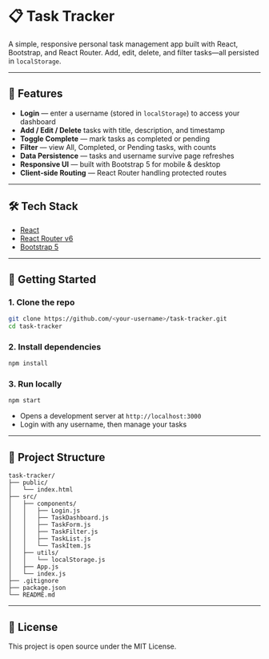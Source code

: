 # 📋 Task Tracker

A simple, responsive personal task management app built with React, Bootstrap, and React Router. Add, edit, delete, and filter tasks—all persisted in `localStorage`.

---

## 📖 Features

- **Login** — enter a username (stored in `localStorage`) to access your dashboard  
- **Add / Edit / Delete** tasks with title, description, and timestamp  
- **Toggle Complete** — mark tasks as completed or pending  
- **Filter** — view All, Completed, or Pending tasks, with counts  
- **Data Persistence** — tasks and username survive page refreshes  
- **Responsive UI** — built with Bootstrap 5 for mobile & desktop  
- **Client‑side Routing** — React Router handling protected routes

---

## 🛠️ Tech Stack

- [React](https://reactjs.org/)  
- [React Router v6](https://reactrouter.com/)  
- [Bootstrap 5](https://getbootstrap.com/)  

---

## 🚀 Getting Started

### 1. Clone the repo

```bash
git clone https://github.com/<your‑username>/task-tracker.git
cd task-tracker
````

### 2. Install dependencies

```bash
npm install
```

### 3. Run locally

```bash
npm start
```

* Opens a development server at `http://localhost:3000`
* Login with any username, then manage your tasks

---

## 📂 Project Structure

```
task-tracker/
├── public/
│   └── index.html
├── src/
│   ├── components/
│   │   ├── Login.js
│   │   ├── TaskDashboard.js
│   │   ├── TaskForm.js
│   │   ├── TaskFilter.js
│   │   ├── TaskList.js
│   │   └── TaskItem.js
│   ├── utils/
│   │   └── localStorage.js
│   ├── App.js
│   └── index.js
├── .gitignore
├── package.json
└── README.md
```

---




## 📜 License

This project is open source under the MIT License.

```
```
